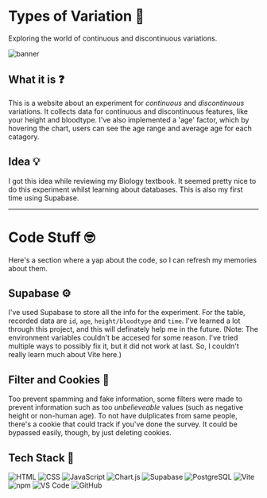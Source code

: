 # Types of Variation 🧬
Exploring the world of continuous and discontinuous variations.

![banner](https://i.imgur.com/GBVZYGt.png)

## What it is ❓
This is a website about an experiment for *continuous* and *discontinuous* variations. It collects data for continuous and discontinuous features, like your height and bloodtype. I've also implemented a 'age' factor, which by hovering the chart, users can see the age range and average age for each catagory.

## Idea 💡
I got this idea while reviewing my Biology textbook. It seemed pretty nice to do this experiment whilst learning about databases. This is also my first time using Supabase.

---

# Code Stuff 🤓
Here's a section where a yap about the code, so I can refresh my memories about them.

## Supabase ⚙️
I've used Supabase to store all the info for the experiment. For the table, recorded data are `id`, `age`, `height/bloodtype` and `time`. I've learned a lot through this project, and this will definately help me in the future. (Note: The environment variables couldn't be accesed for some reason. I've tried multiple ways to possibly fix it, but it did not work at last. So, I couldn't really learn much about Vite here.)

## Filter and Cookies 🍪
Too prevent spamming and fake information, some filters were made to prevent information such as too *unbelieveable* values (such as negative height or non-human age). To not have dulplicates from same people, there's a cookie that could track if you've done the survey. It could be bypassed easily, though, by just deleting cookies.

## Tech Stack 🤖
![HTML](https://img.shields.io/badge/HTML5-E34F26?style=for-the-badge&logo=html5&logoColor=white)
![CSS](https://img.shields.io/badge/CSS3-1572B6?style=for-the-badge&logo=css3&logoColor=white)
![JavaScript](https://img.shields.io/badge/JavaScript-F7DF1E?style=for-the-badge&logo=javascript&logoColor=black)
![Chart.js](https://img.shields.io/badge/Chart.js-FF6384?style=for-the-badge&logo=chart.js&logoColor=white)
![Supabase](https://img.shields.io/badge/Supabase-3ECF8E?style=for-the-badge&logo=supabase&logoColor=white)
![PostgreSQL](https://img.shields.io/badge/PostgreSQL-316192?style=for-the-badge&logo=postgresql&logoColor=white)
![Vite](https://img.shields.io/badge/Vite-646CFF?style=for-the-badge&logo=vite&logoColor=white)
![npm](https://img.shields.io/badge/npm-CB3837?style=for-the-badge&logo=npm&logoColor=white)
![VS Code](https://img.shields.io/badge/VS_Code-007ACC?style=for-the-badge&logo=visual-studio-code&logoColor=white)
![GitHub](https://img.shields.io/badge/GitHub-181717?style=for-the-badge&logo=github&logoColor=white)
